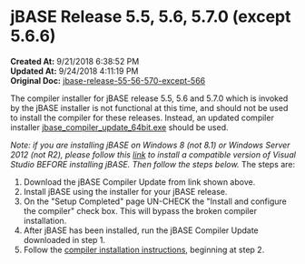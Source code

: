# jBASE Release 5.5, 5.6, 5.7.0 (except 5.6.6)

**Created At:** 9/21/2018 6:38:52 PM  
**Updated At:** 9/24/2018 4:11:19 PM  
**Original Doc:** [jbase-release-55-56-570-except-566](https://docs.jbase.com/36690-installation-guides/jbase-release-55-56-570-except-566)  


The compiler installer for jBASE release 5.5, 5.6 and 5.7.0 which is invoked by the jBASE installer is not functional at this time, and should not be used to install the compiler for these releases. Instead, an updated compiler installer [jbase\_compiler\_update\_64bit.exe](https://s3.amazonaws.com/helpjuice-static/helpjuice_production%2Fuploads%2Fupload%2Fimage%2F3397%2Fdirect%2F1534457477362-jbase_compiler_update_64bit.exe) should be used.

*Note: if you are installing jBASE on Windows 8 (not 8.1) or Windows Server 2012 (not R2), please follow this [link](./../windows-server-2012-&-windows-8-compiler-installation) to install a compatible version of Visual Studio BEFORE installing jBASE. Then follow the steps below.*
The steps are:

1. Download the jBASE Compiler Update from link shown above.
2. Install jBASE using the installer for your jBASE release.
3. On the "Setup Completed" page UN-CHECK the "Install and configure the compiler" check box. This will bypass the broken compiler installation.
4. After jBASE has been installed, run the jBASE Compiler Update downloaded in step 1.
5. Follow the [compiler installation instructions](./../windows-compiler-installation), beginning at step 2.
